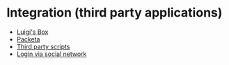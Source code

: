 # Integration (third party applications)

- [Luigi's Box](./luigis-box.md)
- [Packeta](./packeta.md)
- [Third party scripts](./third-party-scripts.md)
- [Login via social network](./social-networks.md)
